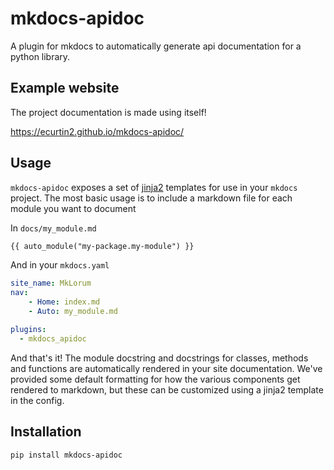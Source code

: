 # mkdocs-apidoc

A plugin for mkdocs to automatically generate api documentation
for a python library. 

## Example website

The project documentation is made using itself!

https://ecurtin2.github.io/mkdocs-apidoc/

## Usage

`mkdocs-apidoc` exposes a set of [jinja2](https://jinja.palletsprojects.com/en/2.11.x/) templates
for use in your `mkdocs` project. The most basic usage is to include a markdown file for 
each module you want to document

In `docs/my_module.md`
```markdown
{{ auto_module("my-package.my-module") }}
```

And in your `mkdocs.yaml`
```yaml
site_name: MkLorum
nav:
    - Home: index.md
    - Auto: my_module.md

plugins:
  - mkdocs_apidoc
```

And that's it! The module docstring and docstrings for classes, methods
and functions are automatically rendered in your site documentation. We've
provided some default formatting for how the various components get rendered to markdown, 
but these can be customized using a jinja2 template in the config. 


## Installation

`pip install mkdocs-apidoc`
